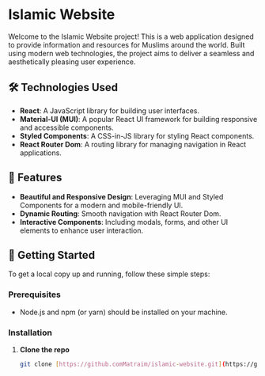 # Islamic Website

Welcome to the Islamic Website project! This is a web application designed to provide information and resources for Muslims around the world. Built using modern web technologies, the project aims to deliver a seamless and aesthetically pleasing user experience.

## 🛠️ Technologies Used

- **React**: A JavaScript library for building user interfaces.
- **Material-UI (MUI)**: A popular React UI framework for building responsive and accessible components.
- **Styled Components**: A CSS-in-JS library for styling React components.
- **React Router Dom**: A routing library for managing navigation in React applications.

## 🎨 Features

- **Beautiful and Responsive Design**: Leveraging MUI and Styled Components for a modern and mobile-friendly UI.
- **Dynamic Routing**: Smooth navigation with React Router Dom.
- **Interactive Components**: Including modals, forms, and other UI elements to enhance user interaction.

## 🚀 Getting Started

To get a local copy up and running, follow these simple steps:

### Prerequisites

- Node.js and npm (or yarn) should be installed on your machine.

### Installation

1. **Clone the repo**
   ```sh
   git clone [https://github.comMatraim/islamic-website.git](https://github.com/Matraim/nasyikat-media.git)
